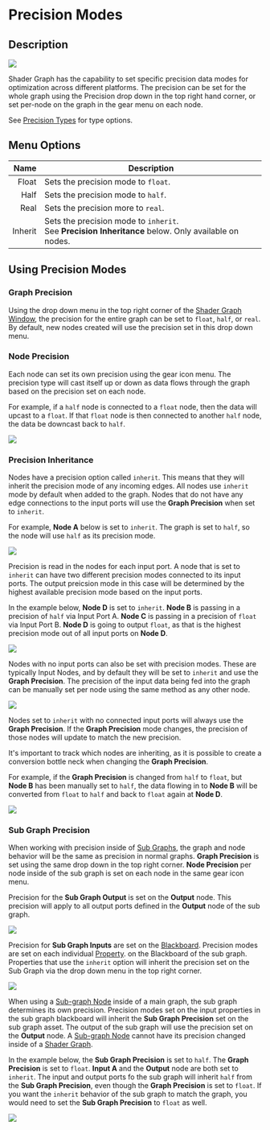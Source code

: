 # Precision Modes

## Description

![](images/Precision_DropDown.png)

Shader Graph has the capability to set specific precision data modes for optimization across different platforms. The precision can be set for the whole graph using the Precision drop down in the top right hand corner, or set per-node on the graph in the gear menu on each node. 

See [Precision Types](Precision-Types.md) for type options. 

## Menu Options
| Name | Description |
|------:|------------|
| Float | Sets the precision mode to `float`. |
| Half | Sets the precision mode to `half`. |
| Real | Sets the precision more to `real`. |
| Inherit | Sets the precision mode to `inherit`. <br> See **Precision Inheritance** below. Only available on nodes. |

## Using Precision Modes
### Graph Precision 
Using the drop down menu in the top right corner of the [Shader Graph Window](Shader-Graph-Window.md), the precision for the entire graph can be set to `float`, `half`, or `real`. By default, new nodes created will use the precision set in this drop down menu.

### Node Precision 
Each node can set its own precision using the gear icon menu. The precision type will cast itself up or down as data flows through the graph based on the precision set on each node. 

For example, if a `half` node is connected to a `float` node, then the data will upcast to a `float`. If that `float` node is then connected to another `half` node, the data be downcast back to `half`. 

![](images/Precision_Per_Node.png)

### Precision Inheritance
Nodes have a precision option called `inherit`. This means that they will inherit the precision mode of any incoming edges. All nodes use `inherit` mode by default when added to the graph. 
Nodes that do not have any edge connections to the input ports will use the **Graph Precision** when set to `inherit`. 

For example, **Node A** below is set to `inherit`. The graph is set to `half`, so the node will use `half` as its precision mode. 

![](images/Precision_Inheritance_01.png)

Precision is read in the nodes for each input port. A node that is set to `inherit` can have two different precision modes connected to its input ports. The output preicsion mode in this case will be determined by the highest available precision mode based on the input ports. 

In the example below, **Node D** is set to `inherit`. **Node B** is passing in a precision of `half` via Input Port A. **Node C** is passing in a precision of `float` via Input Port B. **Node D** is going to output `float`, as that is the highest precision mode out of all input ports on **Node D**.

![](images/Precision_Inheritance_02.png)

Nodes with no input ports can also be set with precision modes. These are typically Input Nodes, and by default they will be set to `inherit` and use the **Graph Precision**. The precision of the input data being fed into the graph can be manually set per node using the same method as any other node. 

![](images/Precision_Inheritance_03.png)

Nodes set to `inherit` with no connected input ports will always use the **Graph Precision**. If the **Graph Precision** mode changes, the precision of those nodes will update to match the new precision. 

It's important to track which nodes are inheriting, as it is possible to create a conversion bottle neck when changing the **Graph Precision**.  

For example, if the **Graph Precision** is changed from `half` to `float`, but **Node B** has been manually set to `half`, the data flowing in to **Node B** will be converted from `float` to `half` and back to `float` again at **Node D**. 

![](images/Precision_Inheritance_04.png)

### Sub Graph Precision 
When working with precision inside of [Sub Graphs](Sub-graph.md), the graph and node behavior will be the same as precision in normal graphs. **Graph Precision** is set using the same drop down in the top right corner. **Node Precision** per node inside of the sub graph is set on each node in the same gear icon menu. 

Precision for the **Sub Graph Output** is set on the **Output** node. This precision will apply to all output ports defined in the **Output** node of the sub graph. 

![](images/Precision_SubGraph_01.png)

Precision for **Sub Graph Inputs** are set on the [Blackboard](Blackboard.md). Precision modes are set on each individual [Property](Property-Types.md). on the Blackboard of the sub graph. Properties that use the `inherit` option will inherit the precision set on the Sub Graph via the drop down menu in the top right corner. 

![](images/Precision_SubGraph_02.png)

When using a [Sub-graph Node](Sub-graph-Node.md) inside of a main graph, the sub graph determines its own precision. Precision modes set on the input properties in the sub graph blackboard will inherit the **Sub Graph Precision** set on the sub graph asset. The output of the sub graph will use the precision set on the **Output** node. A [Sub-graph Node](Sub-graph-Node.md) cannot have its precision changed inside of a [Shader Graph](Shader-Graph.md). 

In the example below, the **Sub Graph Precision** is set to `half`. The **Graph Precision** is set to `float`. **Input A** and the **Output** node are both set to `inherit`. The input and output ports fo the sub graph will inherit `half` from the **Sub Graph Precision**, even though the **Graph Precision** is set to `float`. If you want the `inherit` behavior of the sub graph to match the graph, you would need to set the **Sub Graph Precision** to `float` as well. 

![](images/Precision_SubGraph_03.png)